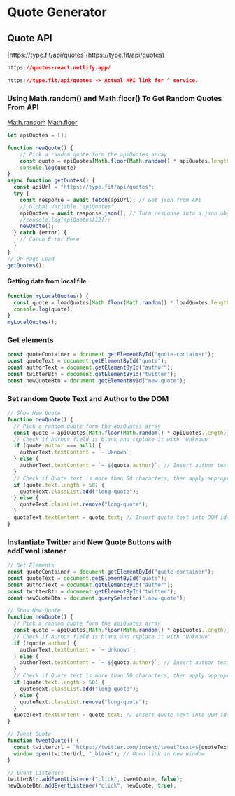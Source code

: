 # Quote Generator

## Quote API
[https://type.fit/api/quotes](https://type.fit/api/quotes)
```css
https://quotes-react.netlify.app/

https://type.fit/api/quotes -> Actual API link for ^ service.
```
### Using Math.random() and Math.floor() To Get Random Quotes From API
[Math.random](https://developer.mozilla.org/en-US/docs/Web/JavaScript/Reference/Global_Objects/Math/random)
[Math.floor](https://developer.mozilla.org/en-US/docs/Web/JavaScript/Reference/Global_Objects/Math/floor)

```javascript
let apiQuotes = [];

function newQuote() {
    // Pick a random quote form the apiQuotes array
    const quote = apiQuotes[Math.floor(Math.random() * apiQuotes.length)];
    console.log(quote)
}
async function getQuotes() {
  const apiUrl = "https://type.fit/api/quotes";
  try {
    const response = await fetch(apiUrl); // Get json from API
    // Global Variable 'apiQuotes'
    apiQuotes = await response.json(); // Turn response into a json object
    //console.log(apiQuotes[12]);
    newQuote();
  } catch (error) {
    // Catch Error Here
  }
}
// On Page Load
getQuotes();
```
#### Getting data from local file
```javascript
function myLocalQuotes() {
  const quote = loadQuotes[Math.floor(Math.random() * loadQuotes.length)];
  console.log(quote);
}
myLocalQuotes();
```
### Get elements
```javascript
const quoteContainer = document.getElementById("quote-container");
const quoteText = document.getElementById("quote");
const authorText = document.getElementById("author");
const twitterBtn = document.getElementById("twitter");
const newQuoteBtn = document.getElementById("new-quote");
```

### Set random Quote Text and Author to the DOM
```javascript
// Show New Quote
function newQuote() {
  // Pick a random quote form the apiQuotes array
  const quote = apiQuotes[Math.floor(Math.random() * apiQuotes.length)];
  // Check if Author field is blank and replace it with 'Unknown'
  if (quote.author === null) {
    authorText.textContent = `~ Uknown`;
  } else {
    authorText.textContent = `~ ${quote.author}`; // Insert author text into DOM id=author
  }
  // Check if Quote text is more than 50 characters, then apply appropriate styling
  if (quote.text.length > 50) {
    quoteText.classList.add("long-quote");
  } else {
    quoteText.classList.remove("long-quote");
  }
  quoteText.textContent = quote.text; // Insert quote text into DOM id=quote
}
```

### Instantiate Twitter and New Quote Buttons with addEvenListener
```javascript
// Get Elements
const quoteContainer = document.getElementById("quote-container");
const quoteText = document.getElementById("quote");
const authorText = document.getElementById("author");
const twitterBtn = document.getElementById("twitter");
const newQuoteBtn = document.querySelector(".new-quote");

// Show New Quote
function newQuote() {
  // Pick a random quote form the apiQuotes array
  const quote = apiQuotes[Math.floor(Math.random() * apiQuotes.length)];
  // Check if Author field is blank and replace it with 'Unknown'
  if (!quote.author) {
    authorText.textContent = `~ Unknown`;
  } else {
    authorText.textContent = `~ ${quote.author}`; // Insert author text into DOM id=author
  }
  // Check if Quote text is more than 50 characters, then apply appropriate styling
  if (quote.text.length > 50) {
    quoteText.classList.add("long-quote");
  } else {
    quoteText.classList.remove("long-quote");
  }
  quoteText.textContent = quote.text; // Insert quote text into DOM id=quote
}

// Tweet Quote
function tweetQuote() {
  const twitterUrl = `https://twitter.com/intent/tweet?text=${quoteText.textContent} - ${authorText.textContent}`;
  window.open(twitterUrl, "_blank"); // Open link in new window
}

// Event Listeners
twitterBtn.addEventListener("click", tweetQuote, false);
newQuoteBtn.addEventListener("click", newQuote, true);
```